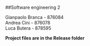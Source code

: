 ##Software engineering 2

Gianpaolo Branca - 876084  
Andrea Cini - 876078  
Luca Butera -  878595  

**Project files are in the Release folder**
